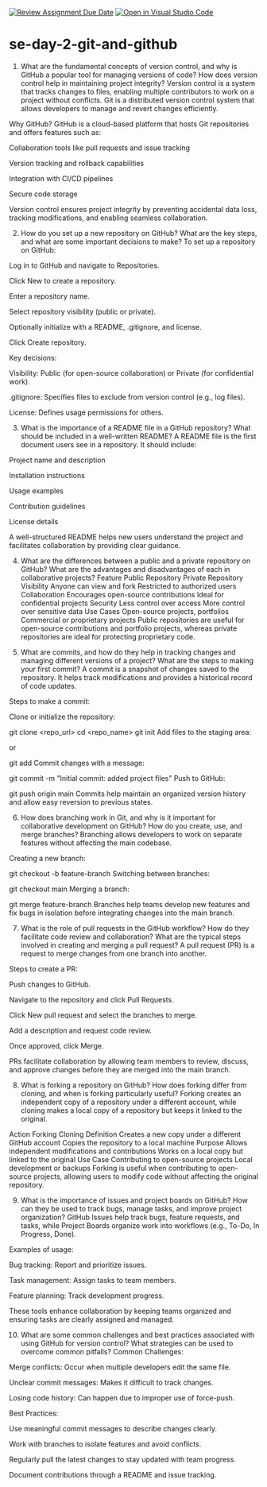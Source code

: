 [![Review Assignment Due Date](https://classroom.github.com/assets/deadline-readme-button-22041afd0340ce965d47ae6ef1cefeee28c7c493a6346c4f15d667ab976d596c.svg)](https://classroom.github.com/a/8wgCKhpZ)
[![Open in Visual Studio Code](https://classroom.github.com/assets/open-in-vscode-2e0aaae1b6195c2367325f4f02e2d04e9abb55f0b24a779b69b11b9e10269abc.svg)](https://classroom.github.com/online_ide?assignment_repo_id=18849382&assignment_repo_type=AssignmentRepo)
# se-day-2-git-and-github
1. What are the fundamental concepts of version control, and why is GitHub a popular tool for managing versions of code? How does version control help in maintaining project integrity?
Version control is a system that tracks changes to files, enabling multiple contributors to work on a project without conflicts. Git is a distributed version control system that allows developers to manage and revert changes efficiently.

Why GitHub?
GitHub is a cloud-based platform that hosts Git repositories and offers features such as:

Collaboration tools like pull requests and issue tracking

Version tracking and rollback capabilities

Integration with CI/CD pipelines

Secure code storage

Version control ensures project integrity by preventing accidental data loss, tracking modifications, and enabling seamless collaboration.

2. How do you set up a new repository on GitHub? What are the key steps, and what are some important decisions to make?
To set up a repository on GitHub:

Log in to GitHub and navigate to Repositories.

Click New to create a repository.

Enter a repository name.

Select repository visibility (public or private).

Optionally initialize with a README, .gitignore, and license.

Click Create repository.

Key decisions:

Visibility: Public (for open-source collaboration) or Private (for confidential work).

.gitignore: Specifies files to exclude from version control (e.g., log files).

License: Defines usage permissions for others.

3. What is the importance of a README file in a GitHub repository? What should be included in a well-written README?
A README file is the first document users see in a repository. It should include:

Project name and description

Installation instructions

Usage examples

Contribution guidelines

License details

A well-structured README helps new users understand the project and facilitates collaboration by providing clear guidance.

4. What are the differences between a public and a private repository on GitHub? What are the advantages and disadvantages of each in collaborative projects?
Feature	Public Repository	Private Repository
Visibility	Anyone can view and fork	Restricted to authorized users
Collaboration	Encourages open-source contributions	Ideal for confidential projects
Security	Less control over access	More control over sensitive data
Use Cases	Open-source projects, portfolios	Commercial or proprietary projects
Public repositories are useful for open-source contributions and portfolio projects, whereas private repositories are ideal for protecting proprietary code.

5. What are commits, and how do they help in tracking changes and managing different versions of a project? What are the steps to making your first commit?
A commit is a snapshot of changes saved to the repository. It helps track modifications and provides a historical record of code updates.

Steps to make a commit:

Clone or initialize the repository:

git clone <repo_url>
cd <repo_name>
git init
Add files to the staging area:

or

git add <filename>
Commit changes with a message:

git commit -m "Initial commit: added project files"
Push to GitHub:


git push origin main
Commits help maintain an organized version history and allow easy reversion to previous states.

6. How does branching work in Git, and why is it important for collaborative development on GitHub? How do you create, use, and merge branches?
Branching allows developers to work on separate features without affecting the main codebase.

Creating a new branch:

git checkout -b feature-branch
Switching between branches:

git checkout main
Merging a branch:

git merge feature-branch
Branches help teams develop new features and fix bugs in isolation before integrating changes into the main branch.

7. What is the role of pull requests in the GitHub workflow? How do they facilitate code review and collaboration? What are the typical steps involved in creating and merging a pull request?
A pull request (PR) is a request to merge changes from one branch into another.

Steps to create a PR:

Push changes to GitHub.

Navigate to the repository and click Pull Requests.

Click New pull request and select the branches to merge.

Add a description and request code review.

Once approved, click Merge.

PRs facilitate collaboration by allowing team members to review, discuss, and approve changes before they are merged into the main branch.

8. What is forking a repository on GitHub? How does forking differ from cloning, and when is forking particularly useful?
Forking creates an independent copy of a repository under a different account, while cloning makes a local copy of a repository but keeps it linked to the original.

Action	Forking	Cloning
Definition	Creates a new copy under a different GitHub account	Copies the repository to a local machine
Purpose	Allows independent modifications and contributions	Works on a local copy but linked to the original
Use Case	Contributing to open-source projects	Local development or backups
Forking is useful when contributing to open-source projects, allowing users to modify code without affecting the original repository.

9. What is the importance of issues and project boards on GitHub? How can they be used to track bugs, manage tasks, and improve project organization?
GitHub Issues help track bugs, feature requests, and tasks, while Project Boards organize work into workflows (e.g., To-Do, In Progress, Done).

Examples of usage:

Bug tracking: Report and prioritize issues.

Task management: Assign tasks to team members.

Feature planning: Track development progress.

These tools enhance collaboration by keeping teams organized and ensuring tasks are clearly assigned and managed.

10. What are some common challenges and best practices associated with using GitHub for version control? What strategies can be used to overcome common pitfalls?
Common Challenges:

Merge conflicts: Occur when multiple developers edit the same file.

Unclear commit messages: Makes it difficult to track changes.

Losing code history: Can happen due to improper use of force-push.

Best Practices:

Use meaningful commit messages to describe changes clearly.

Work with branches to isolate features and avoid conflicts.

Regularly pull the latest changes to stay updated with team progress.

Document contributions through a README and issue tracking.

